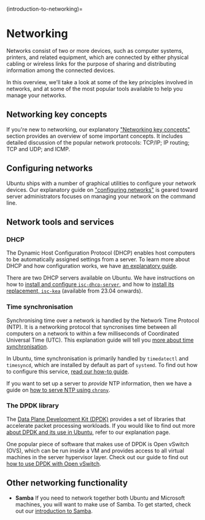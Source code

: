 (introduction-to-networking)=
# Networking

Networks consist of two or more devices, such as computer systems, printers, and related equipment, which are connected by either physical cabling or wireless links for the purpose of sharing and distributing information among the connected devices.

In this overview, we'll take a look at some of the key principles involved in networks, and at some of the most popular tools available to help you manage your networks.

## Networking key concepts

If you're new to networking, our explanatory ["Networking key concepts"](networking-key-concepts.md) section provides an overview of some important concepts. It includes detailed discussion of the popular network protocols: TCP/IP; IP routing; TCP and UDP; and ICMP.

## Configuring networks

Ubuntu ships with a number of graphical utilities to configure your network devices. Our explanatory guide on ["configuring networks"](configuring-networks.md) is geared toward server administrators focuses on managing your network on the command line.

## Network tools and services

### DHCP

The Dynamic Host Configuration Protocol (DHCP) enables host computers to be automatically assigned settings from a server. To learn more about DHCP and how configuration works, we have [an explanatory guide](about-dynamic-host-configuration-protocol-dhcp.md).

There are two DHCP servers available on Ubuntu. We have instructions on how to [install and configure `isc-dhcp-server`](../how-to/how-to-install-and-configure-isc-dhcp-server.md), and how to [install its replacement, `isc-kea`](../how-to/how-to-install-and-configure-isc-kea.md) (available from 23.04 onwards). 

### Time synchronisation

Synchronising time over a network is handled by the Network Time Protocol (NTP). It is a networking protocol that syncronises time between all computers on a network to within a few milliseconds of Coordinated Universal Time (UTC). This explanation guide will tell you [more about time synchronisation](about-time-synchronisation.md).

In Ubuntu, time synchronisation is primarily handled by `timedatectl` and `timesyncd`, which are installed by default as part of `systemd`. To find out how to configure this service, [read our how-to guide](about-time-synchronisation.md).

If you want to set up a server to *provide* NTP information, then we have a guide on [how to serve NTP using `chrony`](../how-to/how-to-serve-the-network-time-protocol-with-chrony.md).	

### The DPDK library

The [Data Plane Development Kit (DPDK)](https://www.dpdk.org/) provides a set of libraries that accelerate packet processing workloads. If you would like to find out more [about DPDK and its use in Ubuntu](about-dpdk.md), refer to our explanation page. 

One popular piece of software that makes use of DPDK is Open vSwitch (OVS), which can be run inside a VM and provides access to all virtual machines in the server hypervisor layer. Check out our guide to find out [how to use DPDK with Open vSwitch](../how-to/how-to-use-dpdk-with-open-vswitch.md).

## Other networking functionality

- **Samba**
  If you need to network together both Ubuntu and Microsoft machines, you will want to make use of Samba. To get started, check out our [introduction to Samba](introduction-to-samba.md).

